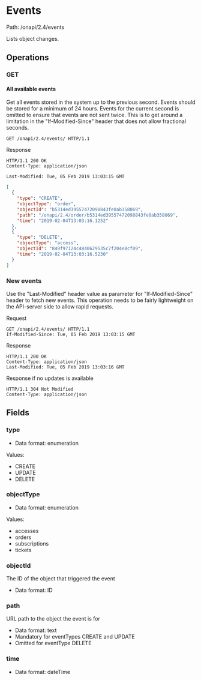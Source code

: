 # Events

Path: /onapi/2.4/events

Lists object changes. 

## Operations 

### GET

#### All available events
Get all events stored in the system up to the previous second. Events should be stored for a minimum of 24 hours.
Events for the current second is omitted to ensure that events are not sent twice. This is to get around a limitation 
in the "If-Modified-Since" header that does not allow fractional seconds. 

```HTTP
GET /onapi/2.4/events/ HTTP/1.1
```

Response 
```HTTP
HTTP/1.1 200 OK
Content-Type: application/json

Last-Modified: Tue, 05 Feb 2019 13:03:15 GMT
```
```JSON
[
  {
    "type": "CREATE",
    "objectType": "order",
    "objectId": "b5314ed39557472098843fe0ab358069",
    "path": "/onapi/2.4/order/b5314ed39557472098843fe0ab358069",
    "time": "2019-02-04T13:03:16.1252"
  },
  {
    "type": "DELETE",
    "objectType": "access",
    "objectId": "849f97124c4840629535c7f204e8cf09",
    "time": "2019-02-04T13:03:16.5230"
  }
]
```

### New events

Use the "Last-Modified" header value as parameter for "If-Modified-Since" header to fetch new events. This operation 
needs to be fairly lightweight on the API-server side to allow rapid requests.

Request
```HTTP
GET /onapi/2.4/events/ HTTP/1.1
If-Modified-Since: Tue, 05 Feb 2019 13:03:15 GMT
```

Response
```HTTP
HTTP/1.1 200 OK
Content-Type: application/json
Last-Modified: Tue, 05 Feb 2019 13:03:16 GMT
```

Response if no updates is available 
```HTTP
HTTP/1.1 304 Not Modified
Content-Type: application/json
```

## Fields

### type

 * Data format: enumeration

Values: 
 * CREATE
 * UPDATE
 * DELETE


### objectType

 * Data format: enumeration

Values: 
 * accesses
 * orders
 * subscriptions
 * tickets

### objectId

The ID of the object that triggered the event

 * Data format: ID

### path

URL path to the object the event is for

 * Data format: text 
 * Mandatory for eventTypes CREATE and UPDATE
 * Omitted for eventType DELETE
 
### time

 * Data format: dateTime
